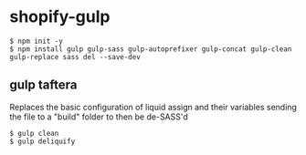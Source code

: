 # shopify-gulp

```
$ npm init -y
$ npm install gulp gulp-sass gulp-autoprefixer gulp-concat gulp-clean gulp-replace sass del --save-dev
```

## gulp taftera

Replaces the basic configuration of liquid assign and their variables sending the file to a "build" folder to then be de-SASS'd

```
$ gulp clean
$ gulp deliquify
```

